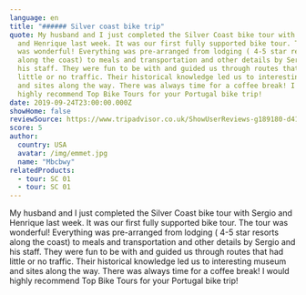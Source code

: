 ```yaml
---
language: en
title: "###### Silver coast bike trip"
quote: My husband and I just completed the Silver Coast bike tour with Sergio
  and Henrique last week. It was our first fully supported bike tour. The tour
  was wonderful! Everything was pre-arranged from lodging ( 4-5 star resorts
  along the coast) to meals and transportation and other details by Sergio and
  his staff. They were fun to be with and guided us through routes that had
  little or no traffic. Their historical knowledge led us to interesting museum
  and sites along the way. There was always time for a coffee break! I would
  highly recommend Top Bike Tours for your Portugal bike trip!
date: 2019-09-24T23:00:00.000Z
showHome: false
reviewSource: https://www.tripadvisor.co.uk/ShowUserReviews-g189180-d4105907-r712858728-Top_Bike_tours_Portugal-Porto_Porto_District_Northern_Portugal.html
score: 5
author:
  country: USA
  avatar: /img/emmet.jpg
  name: "Mbcbwy"
relatedProducts:
  - tour: SC 01
  - tour: SC 01
---
```

My husband and I just completed the Silver Coast bike tour with Sergio and Henrique last week. It was our first fully supported bike tour. The tour was wonderful! Everything was pre-arranged from lodging ( 4-5 star resorts along the coast) to meals and transportation and other details by Sergio and his staff. They were fun to be with and guided us through routes that had little or no traffic. Their historical knowledge led us to interesting museum and sites along the way. There was always time for a coffee break! I would highly recommend Top Bike Tours for your Portugal bike trip!
